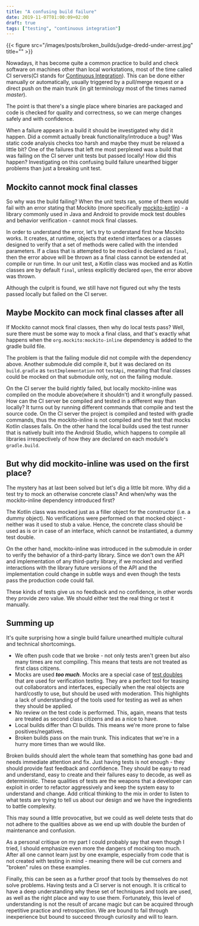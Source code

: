 ```yaml
---
title: "A confusing build failure"
date: 2019-11-07T01:00:09+02:00
draft: true
tags: ["testing", "continuous integration"]
---
```


{{< figure src="/images/posts/broken_builds/judge-dredd-under-arrest.jpg" title="" >}}

Nowadays, it has become quite a common practice to build and check software on machines other than local workstations, most of the time called CI servers(CI stands for [Continuous Integration](https://martinfowler.com/articles/continuousIntegration.html)). This can be done either manually or automatically, usually triggered by a pull/merge request or a direct push on the main trunk (in git terminology most of the times named *master*).

The point is that there's a single place where binaries are packaged and code is checked for quality and correctness, so we can merge changes safely and with confidence. 

When a failure appears in a build it should be investigated why did it happen. Did a commit actually break functionality/introduce a bug? Was static code analysis checks too harsh and maybe they must be relaxed a little bit? One of the failures that left me most perplexed was a build that was failing on the CI server unit tests but passed locally! How did this happen? Investigating on this confusing build failure unearthed bigger problems than just a breaking unit
test.

## Mockito cannot mock final classes

So why was the build failing? When the unit tests ran, some of them would fail with an error stating that Mockito (more specifically [mockito-kotlin](https://github.com/nhaarman/mockito-kotlin)) - a library commonly used in Java and Android to provide mock test doubles and behavior verification - cannot mock final classes.

In order to understand the error, let's try to understand first how Mockito works. It creates, at runtime, objects that extend interfaces or a classes designed to verify that a set of methods were called with the intended parameters. If a class that is attempted to be mocked is declared as `final`, then the error above will be thrown as a final class cannot be extended at compile or run time. In our unit test, a Kotlin class was mocked and as Kotlin classes are by default
`final`, unless explicitly declared `open`, the error above was thrown.

Although the culprit is found, we still have not figured out why the tests passed locally but failed on the CI server. 

## Maybe Mockito can mock final classes after all

If Mockito cannot mock final classes, then why do local tests pass? Well, sure there must be some way to mock a final class, and that's exactly what happens when the `org.mockito:mockito-inline` dependency is added to the gradle build file. 

The problem is that the failing module did not compile with the dependency above. Another submodule did compile it, but it was declared on its `build.gradle` as `testImplementation` not `testApi`, meaning that final classes could be mocked on that submodule only, not on the failing module.

On the CI server the build rightly failed, but locally mockito-inline was compiled on the module above(where it shouldn't) and it wrongfully passed. How can the CI server be compiled and tested in a different way than locally? It turns out by running different commands that compile and test the source code. On the CI server the project is compiled and tested with gradle commands, thus the mockito-inline is not compiled and the test that mocks Kotlin classes fails. On the other hand the
local builds used the test runner that is natively built into the Android Studio, which happens to compile all libraries irrespectively of how they are declared on each module's `gradle.build`.

## But why did mockito-inline was used on the first place?

The mystery has at last been solved but let's dig a little bit more. Why did a test try to mock an otherwise concrete class? And when/why was the mockito-inline dependency introduced first?

The Kotlin class was mocked just as a filler object for the constructor (i.e. a dummy object). No verifications were performed on that mocked object - neither was it used to stub a value. Hence, the concrete class should be used as is or in case of an interface, which cannot be instantiated, a dummy test double.

On the other hand, mockito-inline was introduced in the submodule in order to verify the behavior of a third-party library. Since we don't own the API and implementation of any third-party library, if we mocked and verified interactions with the library future versions of the API and the implementation could change in subtle ways and even though the tests pass the production code
could fail.

These kinds of tests give us no feedback and no confidence, in other words they provide zero value. We should either test the real thing or test it manually.

## Summing up

It's quite surprising how a single build failure unearthed multiple cultural and technical shortcomings. 

 * We often push code that we broke - not only tests aren't green but also many times are not compiling. This means that tests are not treated as first class citizens.
* Mocks are used ***too much***. Mocks are a special case of [test doubles](https://martinfowler.com/articles/mocksArentStubs.html) that are used for verification testing. They are a perfect tool for teasing out collaborators and interfaces, especially when the real objects are hard/costly to use, but should be used with moderation. This highlights a lack of understanding of the tools used for testing as well as when they should be applied. 
* No review on the test code is performed. This, again, means that tests are treated as second class citizens and as a nice to have.
* Local builds differ than CI builds. This means we're more prone to false positives/negatives.
* Broken builds pass on the main trunk. This indicates that we're in a hurry more times than we would like.

Broken builds should alert the whole team that something has gone bad and needs immediate attention and fix. Just having tests is not enough - they should provide fast feedback and confidence. They should be easy to read and understand, easy to create and their failures easy to decode, as well as deterministic. These qualities of tests are the weapons that a developer can exploit in order to refactor aggressively and keep the system easy to understand and change. Add
critical thinking to the mix in order to listen to what tests are trying to tell us about our design and we have the ingredients to battle complexity. 

This may sound a little provocative, but we could as well delete tests that do not adhere to the qualities above as we end up with double the burden of maintenance and confusion.

As a personal critique on my part I could probably say that even though I tried, I should emphasize even more the dangers of mocking too much. After all one cannot learn just by one example, especially from code that is not created with testing in mind - meaning there will be cut corners and "broken" rules on these examples.

Finally, this can be seen as a further proof that tools by themselves do not solve problems. Having tests and a CI server is not enough. It is critical to have a deep understanding why these set of techniques and tools are used, as well as the right place and way to use them. Fortunately, this level of understanding is not the result of arcane magic but can be acquired through repetitive practice and retrospection. We are bound to fail through inexperience but bound to succeed through
curiosity and will to learn.
